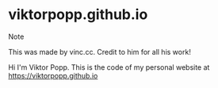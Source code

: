 viktorpopp.github.io
=======

>[!NOTE]
>This was made by vinc.cc. Credit to him for all his work!

Hi I'm Viktor Popp. This is the code of my personal website at https://viktorpopp.github.io

